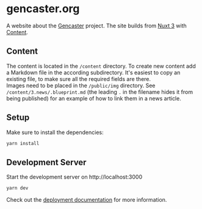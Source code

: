 # gencaster.org

A website about the [Gencaster](https://gencaster.org/) project. The site builds from [Nuxt 3](https://nuxt.com/docs/getting-started/introduction) with [Content](https://content.nuxtjs.org/).

## Content

The content is located in the `/content` directory. To create new content add a Markdown file in the according subdirectory. It's easiest to copy an existing file, to make sure all the required fields are there.  
Images need to be placed in the `/public/img` directory. See `/content/3.news/.blueprint.md` (the leading `.` in the filename hides it from being published) for an example of how to link them in a news article. 

## Setup

Make sure to install the dependencies:

```bash
yarn install
```

## Development Server

Start the development server on http://localhost:3000

```bash
yarn dev
```

Check out the [deployment documentation](https://nuxt.com/docs/getting-started/deployment) for more information.
